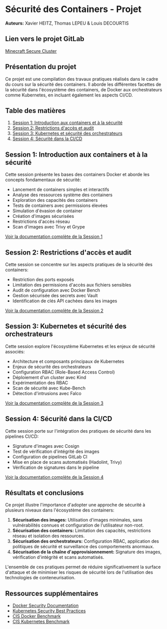 # Sécurité des Containers - Projet

**Auteurs:** Xavier HEITZ, Thomas LEPEU & Louis DECOURTIS

## Lien vers le projet GitLab
[Minecraft Secure Cluster](https://gitlab.com/securitecontaienr/minecraft-secure-cluster.git)

## Présentation du projet

Ce projet est une compilation des travaux pratiques réalisés dans le cadre du cours sur la sécurité des containers. Il aborde les différentes facettes de la sécurité dans l'écosystème des containers, de Docker aux orchestrateurs comme Kubernetes, en incluant également les aspects CI/CD.

## Table des matières

1. [Session 1: Introduction aux containers et à la sécurité](#session-1-introduction-aux-containers-et-à-la-sécurité)
2. [Session 2: Restrictions d'accès et audit](#session-2-restrictions-daccès-et-audit)
3. [Session 3: Kubernetes et sécurité des orchestrateurs](#session-3-kubernetes-et-sécurité-des-orchestrateurs)
4. [Session 4: Sécurité dans la CI/CD](#session-4-sécurité-dans-la-cicd)

## Session 1: Introduction aux containers et à la sécurité

Cette session présente les bases des containers Docker et aborde les concepts fondamentaux de sécurité:

- Lancement de containers simples et interactifs
- Analyse des ressources système des containers
- Exploration des capacités des containers
- Tests de containers avec permissions élevées
- Simulation d'évasion de container
- Création d'images sécurisées
- Restrictions d'accès réseau
- Scan d'images avec Trivy et Grype

[Voir la documentation complète de la Session 1](./mini%20projet/Session_1.md)

## Session 2: Restrictions d'accès et audit

Cette session se concentre sur les aspects pratiques de la sécurité des containers:

- Restriction des ports exposés
- Limitation des permissions d'accès aux fichiers sensibles
- Audit de configuration avec Docker Bench
- Gestion sécurisée des secrets avec Vault
- Identification de clés API cachées dans les images

[Voir la documentation complète de la Session 2](./mini%20projet/Session_2.md)

## Session 3: Kubernetes et sécurité des orchestrateurs

Cette session explore l'écosystème Kubernetes et les enjeux de sécurité associés:

- Architecture et composants principaux de Kubernetes
- Enjeux de sécurité des orchestrateurs
- Configuration RBAC (Role-Based Access Control)
- Déploiement d'un cluster avec Kind
- Expérimentation des RBAC
- Scan de sécurité avec Kube-Bench
- Détection d'intrusions avec Falco

[Voir la documentation complète de la Session 3](./mini%20projet/Session_3.md)

## Session 4: Sécurité dans la CI/CD

Cette session porte sur l'intégration des pratiques de sécurité dans les pipelines CI/CD:

- Signature d'images avec Cosign
- Test de vérification d'intégrité des images
- Configuration de pipelines GitLab CI
- Mise en place de scans automatisés (Hadolint, Trivy)
- Vérification de signatures dans le pipeline

[Voir la documentation complète de la Session 4](./mini%20projet/Session_4.md)

## Résultats et conclusions

Ce projet illustre l'importance d'adopter une approche de sécurité à plusieurs niveaux dans l'écosystème des containers:

1. **Sécurisation des images:** Utilisation d'images minimales, sans vulnérabilités connues et configuration de l'utilisateur non-root.
2. **Sécurisation des containers:** Limitation des capacités, restrictions réseau et isolation des ressources.
3. **Sécurisation des orchestrateurs:** Configuration RBAC, application des politiques de sécurité et surveillance des comportements anormaux.
4. **Sécurisation de la chaîne d'approvisionnement:** Signature des images, vérification d'intégrité et scans automatisés.

L'ensemble de ces pratiques permet de réduire significativement la surface d'attaque et de minimiser les risques de sécurité lors de l'utilisation des technologies de conteneurisation.

## Ressources supplémentaires

- [Docker Security Documentation](https://docs.docker.com/engine/security/)
- [Kubernetes Security Best Practices](https://kubernetes.io/docs/concepts/security/security-checklist/)
- [CIS Docker Benchmark](https://www.cisecurity.org/benchmark/docker)
- [CIS Kubernetes Benchmark](https://www.cisecurity.org/benchmark/kubernetes)
